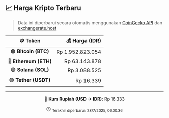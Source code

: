 

<!-- HARGA_KRIPTO -->
## 📈 Harga Kripto Terbaru

> Data ini diperbarui secara otomatis menggunakan [CoinGecko API](https://www.coingecko.com/) dan [exchangerate.host](https://exchangerate.host/)

<div align="center">

| 🪙 Token | 💰 Harga (IDR) |
|:------:|---------------:|
| 🟠 **Bitcoin (BTC)**   | Rp 1.952.823.054 |
| 🔵 **Ethereum (ETH)**  | Rp 63.143.878 |
| 🟣 **Solana (SOL)**    | Rp 3.088.525 |
| 🟢 **Tether (USDT)**   | Rp 16.339 |

---

💱 **Kurs Rupiah (USD → IDR)**: Rp 16.333

🕒 <sub>Terakhir diperbarui: 28/7/2025, 06.00.36</sub>

</div>
<!-- /HARGA_KRIPTO -->